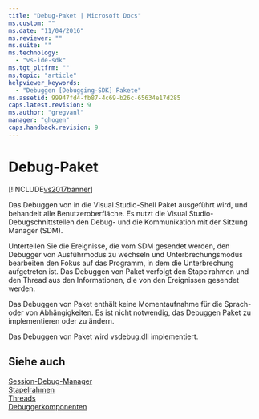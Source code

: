 ```yaml
---
title: "Debug-Paket | Microsoft Docs"
ms.custom: ""
ms.date: "11/04/2016"
ms.reviewer: ""
ms.suite: ""
ms.technology: 
  - "vs-ide-sdk"
ms.tgt_pltfrm: ""
ms.topic: "article"
helpviewer_keywords: 
  - "Debuggen [Debugging-SDK] Pakete"
ms.assetid: 99947fd4-fb87-4c69-b26c-65634e17d285
caps.latest.revision: 9
ms.author: "gregvanl"
manager: "ghogen"
caps.handback.revision: 9
---
```

# Debug-Paket
[!INCLUDE[vs2017banner](../../code-quality/includes/vs2017banner.md)]

Das Debuggen von in die Visual Studio\-Shell Paket ausgeführt wird, und behandelt alle Benutzeroberfläche.  Es nutzt die Visual Studio\-Debugschnittstellen den Debug\- und die Kommunikation mit der Sitzung Manager \(SDM\).  
  
 Unterteilen Sie die Ereignisse, die vom SDM gesendet werden, den Debugger von Ausführmodus zu wechseln und Unterbrechungsmodus bearbeiten den Fokus auf das Programm, in dem die Unterbrechung aufgetreten ist.  Das Debuggen von Paket verfolgt den Stapelrahmen und den Thread aus den Informationen, die von den Ereignissen gesendet werden.  
  
 Das Debuggen von Paket enthält keine Momentaufnahme für die Sprach\- oder von Abhängigkeiten.  Es ist nicht notwendig, das Debuggen Paket zu implementieren oder zu ändern.  
  
 Das Debuggen von Paket wird vsdebug.dll implementiert.  
  
## Siehe auch  
 [Session\-Debug\-Manager](../../extensibility/debugger/session-debug-manager.md)   
 [Stapelrahmen](../../extensibility/debugger/stack-frames.md)   
 [Threads](../../extensibility/debugger/threads.md)   
 [Debuggerkomponenten](../../extensibility/debugger/debugger-components.md)